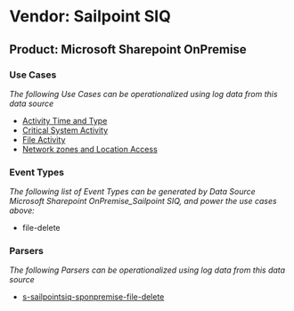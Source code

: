 Vendor: Sailpoint SIQ
=====================
Product: Microsoft Sharepoint OnPremise
---------------------------------------

### Use Cases

_The following Use Cases can be operationalized using log data from this data source_

* [Activity Time  and Type](../UseCases/usecase_activity_time__and_type.md)
* [Critical System Activity](../UseCases/usecase_critical_system_activity.md)
* [File Activity](../UseCases/usecase_file_activity.md)
* [Network zones and Location Access](../UseCases/usecase_network_zones_and_location_access.md)


### Event Types

_The following list of Event Types can be generated by Data Source Microsoft Sharepoint OnPremise_Sailpoint SIQ, and power the use cases above:_

- file-delete


### Parsers

_The following Parsers can be operationalized using log data from this data source_

* [s-sailpointsiq-sponpremise-file-delete](../Parsers/parserContent_s-sailpointsiq-sponpremise-file-delete.md)
